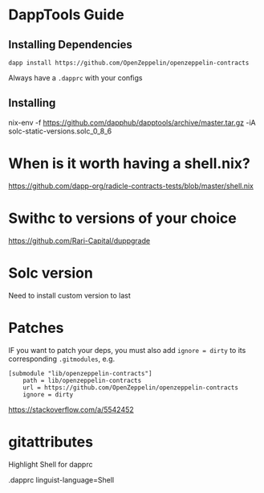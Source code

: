 # DappTools Guide

## Installing Dependencies


`dapp install https://github.com/OpenZeppelin/openzeppelin-contracts`

Always have a `.dapprc` with your configs


## Installing 

nix-env -f https://github.com/dapphub/dapptools/archive/master.tar.gz -iA solc-static-versions.solc_0_8_6


# When is it worth having a shell.nix?

https://github.com/dapp-org/radicle-contracts-tests/blob/master/shell.nix

# Swithc to versions of your choice

https://github.com/Rari-Capital/duppgrade

# Solc version

Need to install custom version to last

# Patches

IF you want to patch your deps, you must also add `ignore = dirty` to its corresponding
`.gitmodules`, e.g.

```
[submodule "lib/openzeppelin-contracts"]
    path = lib/openzeppelin-contracts
    url = https://github.com/OpenZeppelin/openzeppelin-contracts
    ignore = dirty
```

https://stackoverflow.com/a/5542452

# gitattributes

Highlight Shell for dapprc

.dapprc linguist-language=Shell

